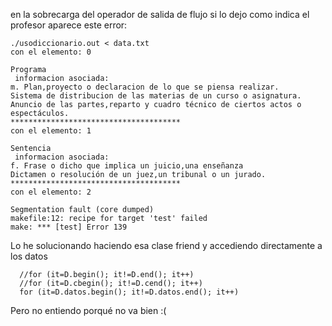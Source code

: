 en la sobrecarga del operador de salida de flujo si lo dejo como indica el profesor aparece este error: 
```shell
./usodiccionario.out < data.txt
con el elemento: 0

Programa
 informacion asociada:
m. Plan,proyecto o declaracion de lo que se piensa realizar.
Sistema de distribucion de las materias de un curso o asignatura.
Anuncio de las partes,reparto y cuadro técnico de ciertos actos o espectáculos.
**************************************
con el elemento: 1

Sentencia
 informacion asociada:
f. Frase o dicho que implica un juicio,una enseñanza
Dictamen o resolución de un juez,un tribunal o un jurado.
**************************************
con el elemento: 2

Segmentation fault (core dumped)
makefile:12: recipe for target 'test' failed
make: *** [test] Error 139

```

Lo he solucionando haciendo esa clase friend y accediendo directamente a los datos 

```
  //for (it=D.begin(); it!=D.end(); it++)
  //for (it=D.cbegin(); it!=D.cend(); it++)
  for (it=D.datos.begin(); it!=D.datos.end(); it++)
```

Pero no entiendo porqué no va bien :(

